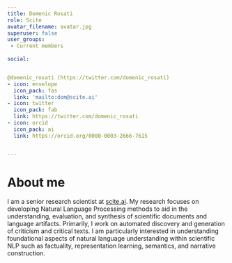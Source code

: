 ```yaml
---
title: Domenic Rosati
role: Scite
avatar_filename: avatar.jpg
superuser: false
user_groups:
 - Current members
 
social:


@domenic_rosati (https://twitter.com/domenic_rosati)
- icon: envelope
  icon_pack: fas
  link: 'mailto:dom@scite.ai'
- icon: twitter
  icon_pack: fab
  link: https://twitter.com/domenic_rosati
- icon: orcid
  icon_pack: ai
  link: https://orcid.org/0000-0003-2666-7615


---
```


# About me

I am a senior research scientist at [scite.ai](https://scite.ai). My research focuses on developing Natural Language Processing methods to aid in the understanding, evaluation, and synthesis of scientific documents and language artifacts. Primarily, I work on automated discovery and generation of criticism and critical texts. I am particularly interested in understanding foundational aspects of natural language understanding within scientific NLP such as factuality, representation learning, semantics, and narrative construction.
